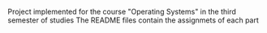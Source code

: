 Project implemented for the course "Operating Systems" in the third semester of studies
The README files contain the assignmets of each part
